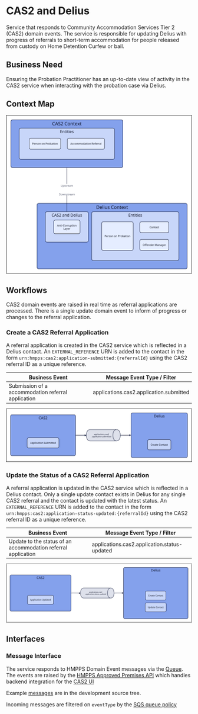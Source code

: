 # CAS2 and Delius

Service that responds to Community Accommodation Services Tier 2 (CAS2) domain events. The service is responsible for updating Delius with progress of referrals to short-term accommodation for people released from custody on Home Detention Curfew or bail.

## Business Need

Ensuring the Probation Practitioner has an up-to-date view of activity in the CAS2 service when interacting with the probation case via Delius.

## Context Map

![Context Map](./tech-docs/source/img/cas2-and-delius-context-map.svg)

## Workflows

CAS2 domain events are raised in real time as referral applications are processed. There is a single update domain event to inform of progress or changes to the referral application.

### Create a CAS2 Referral Application

A referral application is created in the CAS2 service which is reflected in a Delius contact. An `EXTERNAL_REFERENCE` URN is added to the contact in the form `urn:hmpps:cas2:application-submitted:{referralId}` using the CAS2 referral ID as a unique reference.

| Business Event                                                | Message Event Type / Filter                  |
|---------------------------------------------------------------|----------------------------------------------|
| Submission of a accommodation referral application            | applications.cas2.application.submitted      |

![Context Map](./tech-docs/source/img/cas2-and-delius-workflow-application.svg)

### Update the Status of a CAS2 Referral Application

A referral application is updated in the CAS2 service which is reflected in a Delius contact. Only a single update contact exists in Delius for any single CAS2 referral and the contact is updated with the latest status. An `EXTERNAL_REFERENCE` URN is added to the contact in the form `urn:hmpps:cas2:application-status-updated:{referralId}` using the CAS2 referral ID as a unique reference.

| Business Event                                                | Message Event Type / Filter                  |
|---------------------------------------------------------------|----------------------------------------------|
| Update to the status of an accommodation referral application | applications.cas2.application.status-updated |

![Context Map](./tech-docs/source/img/cas2-and-delius-workflow-application-update.svg)

## Interfaces

### Message Interface

The service responds to HMPPS Domain Event messages via the
[Queue](https://github.com/ministryofjustice/cloud-platform-environments/blob/main/namespaces/live.cloud-platform.service.justice.gov.uk/hmpps-probation-integration-services-prod/resources/cas2-and-delius-queue.tf).
The events are raised by the [HMPPS Approved Premises API](https://github.com/ministryofjustice/hmpps-approved-premises-api/) which handles backend integration for the [CAS2 UI](https://github.com/ministryofjustice/hmpps-community-accommodation-tier-2-ui)

Example [messages](./src/dev/resources/messages/) are in the development source tree.

Incoming messages are filtered on `eventType` by the [SQS queue policy](https://github.com/ministryofjustice/cloud-platform-environments/blob/2aeb8aeb7b7798cbe12bc81b14d01aaa707041f1/namespaces/live.cloud-platform.service.justice.gov.uk/hmpps-probation-integration-services-prod/resources/cas2-and-delius-queue.tf#L5-L10)
